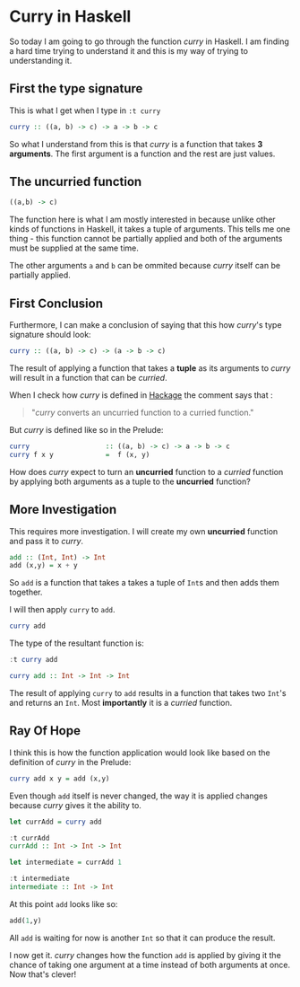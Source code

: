 # Curry in Haskell

So today I am going to go through the function *curry* in Haskell. I am finding a hard time trying to understand it and this is my way of trying to understanding it.

## First the type signature
This is what I get when I type in `:t curry`
```haskell
curry :: ((a, b) -> c) -> a -> b -> c
```

So what I understand from this is that *curry* is a function that takes **3 arguments**. The first argument is a function and the rest are just values.

## The uncurried function
```haskell
((a,b) -> c)
```
The function here is what I am mostly interested in because unlike other kinds of functions in Haskell, it takes a tuple of arguments.
This tells me one thing - this function cannot be partially applied and both of the arguments must be supplied at the same time.

The other arguments `a` and `b` can be ommited because *curry* itself can be partially applied.

## First Conclusion
Furthermore, I can make a conclusion of saying that this how *curry*'s type signature should look:

```haskell
curry :: ((a, b) -> c) -> (a -> b -> c)
```

The result of applying a function that takes a **tuple** as its arguments to *curry* will result in a function that can be *curried*.

When I check how *curry* is defined in [Hackage](http://hackage.haskell.org/package/base-4.10.1.0/docs/Prelude.html#v:curry) the comment says that :

> "*curry* converts an uncurried function to a curried function."




But *curry* is defined like so in the Prelude:
```haskell
curry                   :: ((a, b) -> c) -> a -> b -> c
curry f x y             =  f (x, y)
```

How does *curry* expect to turn an **uncurried** function to a *curried* function by applying both arguments as a tuple to the **uncurried** function?

## More Investigation
This requires more investigation.
I will create my own **uncurried** function and pass it to *curry*.

```haskell
add :: (Int, Int) -> Int
add (x,y) = x + y
```
So `add` is a function that takes a takes a tuple of `Int`s and then adds them together.

I will then apply `curry` to `add`.

```haskell
curry add
```

The type of the resultant function is:
```haskell
:t curry add

curry add :: Int -> Int -> Int
```

The result of applying `curry` to `add` results in a function that takes two `Int`'s and returns an `Int`. Most **importantly** it is a *curried* function.

## Ray Of Hope
I think this is how the function application would look like based on the definition of *curry* in the Prelude:

```haskell
curry add x y = add (x,y)
```
Even though `add` itself is never changed, the way it is applied changes because *curry* gives it the ability to.

```haskell
let currAdd = curry add

:t currAdd
currAdd :: Int -> Int -> Int

let intermediate = currAdd 1

:t intermediate
intermediate :: Int -> Int
```
At this point `add` looks like so:
```haskell
add(1,y)
```
All `add` is waiting for now is another `Int` so that it can produce the result.

I now get it. *curry* changes how the function `add` is applied by giving it the chance of taking one argument at a time instead of both arguments at once. Now that's clever!

